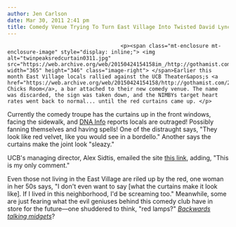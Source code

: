 ```yaml
---
author: Jen Carlson
date: Mar 30, 2011 2:41 pm
title: Comedy Venue Trying To Turn East Village Into Twisted David Lynch Fantasy, Clearly
---
```


	
										<p><span class="mt-enclosure mt-enclosure-image" style="display: inline;"> <img alt="twinpeaksredcurtain0311.jpg" src="https://web.archive.org/web/20150424154158im_/http://gothamist.com/attachments/arts_jen/twinpeaksredcurtain0311.jpg" width="365" height="346" class="image-right"> </span>Earlier this month East Village locals rallied against the UCB Theater&apos;s <a href="https://web.archive.org/web/20150424154158/http://gothamist.com/2011/03/17/hot_chicks_room.php">Hot Chicks Room</a>, a bar attached to their new comedy venue. The name was discarded, the sign was taken down, and the NIMBYs target heart rates went back to normal... until the red curtains came up. </p>

<p>Currently the comedy troupe has the curtains up in the front windows, facing the sidewalk, and <a href="https://web.archive.org/web/20150424154158/http://www.dnainfo.com/20110329/lower-east-side-east-village/comedy-clubs-red-curtains-latest-irritant-east-village#ixzz1I2BzYdNo">DNA Info</a> reports locals are outraged! Possibly fanning themselves and having spells! One of the distraught says, &quot;They look like red velvet, like you would see in a bordello.&quot; Another says the curtains make the joint look &quot;sleazy.&quot;</p>

<p>UCB&apos;s managing director, Alex Sidtis, emailed the site <a href="https://web.archive.org/web/20150424154158/http://www.google.com/images?hl=en&amp;q=%22theatre+curtains%22&amp;bav=on.2,or.r_gc.r_pw.&amp;um=1&amp;ie=UTF-8&amp;source=og&amp;sa=N&amp;tab=wi&amp;biw=1200&amp;bih=641">this link</a>, adding, &quot;This is my only comment.&quot;</p>

<p>Even those not living in the East Village are riled up by the red, one woman in her 50s says, &quot;I don&apos;t even want to say [what the curtains make it look like]. If I lived in this neighborhood, I&apos;d be screaming too.&quot; Meanwhile, some are just fearing what the evil geniuses behind this comedy club have in store for the future&#x2014;one shuddered to think, &quot;red lamps?&quot; <a href="https://web.archive.org/web/20150424154158/http://www.youtube.com/watch?v=36_vlZha7bg&amp;feature=related"><em>Backwards talking midgets</em></a>?</p>					
										
									
				
